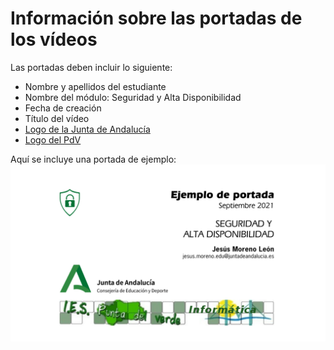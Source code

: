 # Información sobre las portadas de los vídeos

Las portadas deben incluir lo siguiente:
- Nombre y apellidos del estudiante
- Nombre del módulo: Seguridad y Alta Disponibilidad
- Fecha de creación
- Título del vídeo
- [Logo de la Junta de Andalucía](https://github.com/jemole/SAD_2122/blob/main/IdentidadGrafica/Logo_CED_Junta.png)
- [Logo del PdV](https://github.com/jemole/SAD_2122/blob/main/IdentidadGrafica/logo_pdv.png)

Aquí se incluye una portada de ejemplo:
![Ejemplo de portada de vídeo](https://github.com/jemole/SAD_2122/blob/main/IdentidadGrafica/Ejemplo_portada.png)
